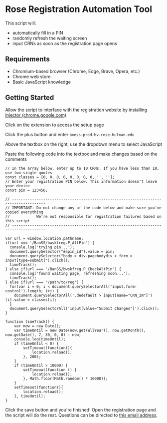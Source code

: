 # Rose Registration Automation Tool
This script will:
- automatically fill in a PIN
- randomly refresh the waiting screen
- input CRNs as soon as the registration page opens

## Requirements
- Chromium-based browser (Chrome, Edge, Brave, Opera, etc.)
- Chrome web store
- Basic JavaScript knowledge

## Getting Started
Allow the script to interface with the registration website by installing
[Injector (chrome.google.com)](https://chrome.google.com/webstore/detail/injector/bfdonckegflhbiamlmidciapolfccmmb)

Click on the extension to access the setup page

Click the plus button and enter 
`bxess-prod-hv.rose-hulman.edu`

Above the textbox on the right, use the dropdown menu to select JavaScript

Paste the following code into the textbox and make changes based on the comments
```
// In the array below, enter up to 10 CRNs. If you have less than 10, use two single quotes
const classes = [0, 0, 0, 0, 0, 0, 0, 0, '', ''];
// Enter your registration PIN below. This information doesn't leave your device
const pin = 123456;

// -------------------------------------------------------------------------------------
// IMPORTANT: Do not change any of the code below and make sure you've copied everything
//            We're not responsible for registration failures based on this script
// -------------------------------------------------------------------------------------

var url = window.location.pathname;
if(url === '/BanSS/bwskfreg.P_AltPin') {
  console.log('trying pin...');
  document.querySelector("#apin_id").value = pin;
  document.querySelector("body > div.pagebodydiv > form > input[type=submit]").click();
  timeTrack();
} else if(url === '/BanSS/bwskfreg.P_CheckAltPin') {
  console.log('found waiting page, refreshing soon...');
  timeTrack();
} else if(url === '/path/to/reg') {
  for(var i = 0; i < document.querySelectorAll('input.form-control').length; i++) {
    document.querySelectorAll('.dedefault > input[name="CRN_IN"]')[i].value = classes[i];
  }
  document.querySelectorAll('input[value="Submit Changes"]').click();
}

function timeTrack() {
    var now = new Date();
    var timeUntil = new Date(now.getFullYear(), now.getMonth(), now.getDate(), 7, 30, 0, 0) - now;
    console.log(timeUntil);
    if (timeUntil < 0) {
        setTimeout(function(){
            location.reload();
        }, 200);
    }
    if (timeUntil > 10000) {
        setTimeout(function () {
            location.reload();
        }, Math.floor(Math.random() * 10000));
    }
    setTimeout(function(){
        location.reload();
    }, timeUntil);
}
```

Click the save button and you're finished! Open the registration page and the script will do the rest. Questions can be directed to [this email address](mailto:hello@canon.click).
